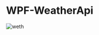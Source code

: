 # WPF-WeatherApi

![weth](https://github.com/GHAZI-ALANZI/WPF-WeatherApi/assets/105205339/9521b5fc-80e0-4fff-9459-70af4d657c1e)
